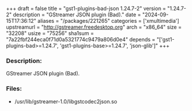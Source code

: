+++
draft = false
title = "gst1-plugins-bad-json 1.24.7-2"
version = "1.24.7-2"
description = "GStreamer JSON plugin (Bad)."
date = "2024-09-15T17:36:12"
aliases = "/packages/221265"
categories = ['xmultimedia']
upstreamurl = "http://gstreamer.freedesktop.org"
arch = "x86_64"
size = "32208"
usize = "75256"
sha1sum = "7a22fbf244eca0f71d0a5321774c9479a806d0e4"
depends = "['gst1-plugins-bad>=1.24.7', 'gst1-plugins-base>=1.24.7', 'json-glib']"
+++
### Description: 
GStreamer JSON plugin (Bad).

### Files: 
* /usr/lib/gstreamer-1.0/libgstcodec2json.so
